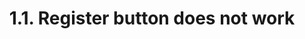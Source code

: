 ---
category: 1. Registration Problems
title: 1.1. Register button does not work
description: >-
  If you have problems registering yourself in our sign up system, please try
  the following things: 
  1. Reload the page several times. The page looks correct if you also have a
  drop down menu where you can select your field of study. Wait up to 30 seconds
  after loading the page, sometimes the drop down menu shows up after a few
  seconds. 
  2. Use a different web browser  
  If it still is not working try this: 
  1. Do not use add ons 
  2. Do not use vpn 
  3. Do not use script blocker 
  4. Do not use ad blockers
type: faq
---